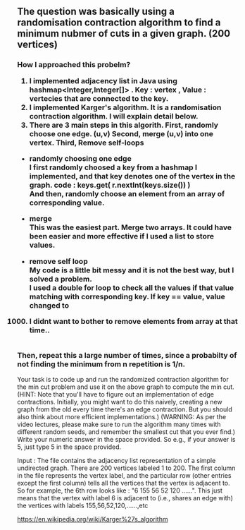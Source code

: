 <h2> The question was basically using a randomisation contraction algorithm to find a minimum nubmer of cuts in a given graph. (200 vertices) </h2>

<h3>
How I approached this probelm? 

1. I implemented adjacency list in Java using hashmap<Integer,Integer[]> . Key : vertex , Value : vertecies that are connected to the key. <br>
2. I implemented Karger's algorithm. It is a randomisation contraction algorithm. I will explain detail below. <br>
3. There are 3 main steps in this algorith.  First, randomly choose one edge. (u,v) Second, merge (u,v) into one vertex. Third, Remove self-loops <br>

- randomly choosing one edge  <br>
I first randomly choosed a key from a hashmap I implemented, and that key denotes one of the vertex in the graph. code : keys.get( r.nextInt(keys.size()) ) <br>
And then, randomly choose an element from an array of corresponding value. <br>

- merge <br>
This was the easiest part. Merge two arrays. It could have been easier and more effective if I used a list to store values. <br>

- remove self loop <br>
My code is a little bit messy and it is not the best way, but I solved a problem. <br>
I used a double for loop to check all the values if that value matching with corresponding key. If key == value, value changed to<br>
1000. I didnt want to bother to remove elements from array at that time.. <br>
<br>
Then, repeat this a large number of times, since a probabilty of not finding the minimum from n repetition is 1/n. 

</h3>

<QS>
Your task is to code up and run the randomized contraction algorithm for the min cut problem and use it on the above graph 
to compute the min cut. (HINT: Note that you'll have to figure out an implementation of edge contractions. 
Initially, you might want to do this naively, creating a new graph from the old every time there's an edge contraction.
But you should also think about more efficient implementations.) 
(WARNING: As per the video lectures, please make sure to run the algorithm many times with different random seeds,
and remember the smallest cut that you ever find.) Write your numeric answer in the space provided.
So e.g., if your answer is 5, just type 5 in the space provided.

Input : The file contains the adjacency list representation of a simple undirected graph. There are 200 vertices labeled 1 to 200. The first column in the file represents the vertex label, and the particular row (other entries except the first column) tells all the vertices that the vertex is adjacent to. So for example, the 6th row looks like : "6	155	56	52	120	......". 
This just means that the vertex with label 6 is adjacent to (i.e., shares an edge with) 
the vertices with labels 155,56,52,120,......,etc





https://en.wikipedia.org/wiki/Karger%27s_algorithm
